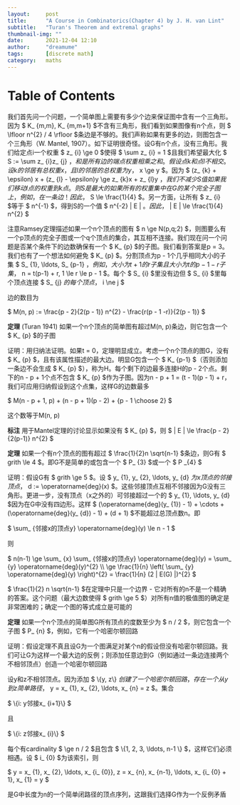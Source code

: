 ```yaml
---
layout:     post
title:      "A Course in Combinatorics(Chapter 4) by J. H. van Lint"
subtitle:   "Turan's Theorem and extremal graphs"
thumbnail-img: ""
date:       2021-12-04 12:10
author:     "dreamume"
tags: 		[discrete math]
category:   maths
---
```

<head>
    <script src="https://cdn.mathjax.org/mathjax/latest/MathJax.js?config=TeX-AMS-MML_HTMLorMML" type="text/javascript"></script>
    <script type="text/x-mathjax-config">
        MathJax.Hub.Config({
            tex2jax: {
            skipTags: ['script', 'noscript', 'style', 'textarea', 'pre'],
            inlineMath: [['$','$']]
            }
        });
    </script>
</head>

# Table of Contents



我们首先问一个问题，一个简单图上需要有多少个边来保证图中含有一个三角形。因为 $ K_ {m,m}, K_ {m,m+1} $不含有三角形，我们看到如果图像有n个点，则 $ \\lfloor n^{2} / 4 \\rfloor $条边是不够的。我们声称如果有更多的边，则图包含一个三角形（W. Mantel, 1907）。如下证明很奇怪。设G有n个点，没有三角形。我们给定点i一个权重 $ z_ {i} \\ge 0 $使得 $ \\sum z_ {i} = 1 $且我们希望最大化 $ S := \\sum z_ {i}z_ {j} $，和是所有边的端点权重相乘之和。假设点k和点l不相交。设k的邻居有总权重x，且l的邻居的总权重为y，$ x \\ge y $。因为 $ (z_ {k} + \\epsilon) x + (z_ {l} - \\epsilon)y \\ge z_ {k}x + z_ {l}y $，我们不减少S值如果我们移动l点的权重到k点。则S是最大的如果所有的权重集中在G的某个完全子图上，例如，在一条边！因此，$ S \\le \\frac{1}{4} $。另一方面，让所有 $ z_ {i} $等于 $ n^{-1} $，得到S的一个值 $ n^{-2} \| E \| $。因此，$ \| E \| \\le \\frac{1}{4} n^{2} $

注意Ramsey定理描述如果一个n个顶点的图有 $ n \\ge N(p,q;2) $，则图要么有一个p顶点的完全子图或一个q个顶点的集合，其互相不连接。我们现在问一个问题是否某个条件下的边数确保有一个 $ K_ {p} $的子图。我们看到答案是p = 3。我们也有了一个想法如何避免 $ K_ {p} $。分割顶点为p - 1个几乎相同大小的子集 $ S_ {1}, \\ldots, S_ {p-1} $，例如，大小为t + 1的r子集且大小为t的p - 1 - r子集，$ n = t(p-1) + r, 1 \\le r \\le p - 1 $。每个 $ S_ {i} $里没有边但 $ S_ {i} $里每个顶点连接 $ S_ {j} $的每个顶点，$ i \\ne j $

边的数目为

$ M(n, p) := \\frac{p - 2}{2(p - 1)} n^{2} - \\frac{r(p - 1 -r)}{2(p - 1)} $

**定理** (Turan 1941) 如果一个n个顶点的简单图有超过M(n, p)条边，则它包含一个 $ K_ {p} $的子图

证明：用归纳法证明。如果t = 0，定理明显成立。考虑一个n个顶点的图G，没有 $ K_ {p} $，且有该属性描述的最大边。明显G包含一个 $ K_ {p-1} $（否则添加一条边不会生成 $ K_ {p} $），称为H。每个剩下的边最多连接H的p - 2个点。剩下的n - p + 1个点不包含 $ K_ {p} $作为子图。因为n - p + 1 = (t - 1)(p - 1) + r，我们可应用归纳假设到这个点集，这样G的边数最多

$ M(n - p + 1, p) + (n - p + 1)(p - 2) + {p - 1 \\choose 2} $

这个数等于M(n, p)

**标注** 用于Mantel定理的讨论显示如果没有 $ K_ {p} $，则 $ \| E \| \\le \\frac{p - 2}{2(p-1)} n^{2} $

**定理** 如果一个有n个顶点的图有超过 $ \\frac{1}{2}n \\sqrt{n-1} $条边，则G有 $ grith \\le 4 $。即G不是简单的或包含一个 $ P_ {3} $或一个 $ P _{4} $

证明：假设G有 $ grith \\ge 5 $。设 $ y_ {1}, y_ {2}, \\ldots, y_ {d} $为x顶点的邻接顶点，$ d := \\operatorname{deg}(x) $。这些邻接顶点互相不邻接因为G没有三角形。更进一步，没有顶点（x之外的）可邻接超过一个的 $ y_ {1}, \\ldots, y_ {d} $因为在G中没有四边形。这样 $ (\\operatorname{deg}(y_ {1}) - 1) + \\cdots + (\\operatorname{deg}(y_ {d}) - 1) + (d + 1) $不能超过总顶点数n。即

$ \\sum_ {邻接x的顶点y} \\operatorname{deg}(y) \\le n - 1 $

则

$ n(n-1) \\ge \\sum_ {x} \\sum_ {邻接x的顶点y} \\operatorname{deg}(y) = \\sum_ {y} \\operatorname{deg}(y)^{2} \\\\ \\ge \\frac{1}{n} \\left( \\sum_ {y} \\operatorname{deg}(y) \\right)^{2} = \\frac{1}{n} (2 \| E(G) \|)^{2} $

$ \\frac{1}{2} n \\sqrt{n-1} $在定理中只是一个边界 - 它对所有的n不是一个精确的答案。这个问题（最大边数使得 $ grith \\ge 5 $）对所有n值的极值图的确定是非常困难的；确定一个图的等式成立是可能的

**定理** 如果一个n个顶点的简单图G所有顶点的度数至少为 $ n / 2 $，则它包含一个子图 $ P_ {n} $，例如，它有一个哈密尔顿回路

证明：假设定理不真且设G为一个图满足对某个n的假设但没有哈密尔顿回路。我们可让G为这样一个最大边的反例；则添加任意边到G（例如通过一条边连接两个不相邻顶点）创造一个哈密尔顿回路

设y和z不相邻顶点。因为添加 $ \\{y, z\\} $创建了一个哈密尔顿回路，存在一个从y到z简单路径，$ y = x_ {1}, x_ {2}, \\ldots, x_ {n} = z $。集合

$ \\{i: y邻接x_ {i+1}\\} $

且

$ \\{i: z邻接x_ {i}\\} $

每个有cardinality $ \\ge n / 2 $且包含 $ \\{1, 2, 3, \\ldots, n-1 \\} $，这样它们必须相遇。设 $ i_ {0} $为该索引，则

$ y = x_ {1}, x_ {2}, \\ldots, x_ {i_ {0}}, z = x_ {n}, x_ {n-1}, \\ldots, x_ {i_ {0} + 1}, x_ {1} = y $

是G中长度为n的一个简单闭路径的顶点序列，这跟我们选择G作为一个反例矛盾
